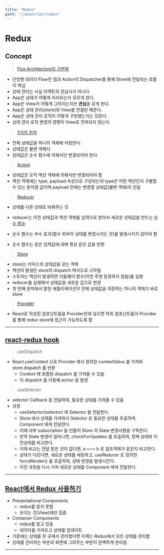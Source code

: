 ```yaml
---
title: "Redux"
path: "/javascript/redux"
---
```

# Redux

## Concept

> [Flux Architecture의 구현채]((https://haruair.github.io/flux/docs/overview.html))

- 단방향 데이터 Flow란 점과 Action이 Dispatcher를 통해 Store에 전달되는 흐름이 핵심
- 상태 관리는 사실 리액트의 관심사가 아니다.
- App은 상태가 어떻게 처리되는지 모르게 한다.
- App은 View가 어떻게 그려지는지만 **관심**을 갖게 한다.
- App은 상태 관리(store)와 View를 연결만 해준다.
- App은 상태 관리 로직이 어떻게 구현됐는지는 모른다.
- 상태 관리 로직 변경의 영향이 View로 전파되지 않는다.

> [3가지 원치](https://redux.js.org/introduction/three-principles)

- 전체 상태값을 하나의 객체에 저장한다.
- 상태값은 불변 객체다.
- 상태값은 순수 함수에 의해서만 변경되어야 한다.

> [Action](https://redux.js.org/basics/actions)

- 상태값은 오직 액션 객체에 의해서만 변경되어야 함
- 액션 객체에는 type, payload 속성으로 구성되는데 type은 어떤 액션인지 구별할 수 있는 문자열 값이며 payload 안에는 변경할 상태값(불변 객체)이 전달

> [Reducer](https://redux.js.org/basics/actions)

- 상태를 다른 상태로 바꿔주는 것

- reducer는 이전 상태값과 액션 객체를 입력으로 받아서 새로운 상태값을 만드는 [순수 함수](https://en.wikipedia.org/wiki/Pure_function)
- 순수 함수는 부수 효과(함수 외부의 상태를 변경시키는 것)를 발생시키지 않아야 함
-  순수 함수는 같은 입력값에 대해 항상 같은 값을 반환

> [Store](https://redux.js.org/basics/store)

- store는 리덕스의 상태값을 갖는 객체
- 액션의 발생은 store의 dispatch 메서드로 시작됨
- 스토어는 액션이 발생하면 미들웨어 함수(이번 주엔 등장하지 않음)를 실행
- reducer를 실행해서 상태값을 새로운 값으로 변경
- 첫 번째 원칙에서 말한 애플리케이션의 전체 상태값을 저장하는 하나의 객체가 바로 store

> [Provider](https://react-redux.js.org/api/provider)

- React로 작성된 컴포넌트들을 Provider안에 넣으면 하위 컴포넌트들이 Provider를 통해 redux store에 접근이 가능하도록 함

---

## [react-redux hook]([https://medium.com/@pks2974/redux-hook-%EC%82%B4%ED%8E%B4%EB%B3%B4%EA%B8%B0-3b92b4d75466](https://medium.com/@pks2974/redux-hook-살펴보기-3b92b4d75466))

> useDispatch

- React.useContext 으로 Provider 에서 정의한 contextValue 를 가져와 store.dispatch 를 반환
  - Context 에 포함된 dispatch 를 가져올 수 있음
  - 이 dispatch 를 이용해 action 을 발생

> useSelector

- selector Callback 을 전달하여, 필요한 상태를 가져올 수 있음
- 과정
  - useSelector(selector) 에 Selector 를 전달한다.
  - Store 에서 상태를 가져와서 Selector 로 필요한 상태를 추출하여, Component 에게 전달한다.
  - 이때 내부 subscription 을 만들어 Store 의 State 변경사항을 구독한다.
  - 만약 State 변경이 일어나면, checkForUpdates 를 호출하여, 현재 상태와 이전상태를 비교한다.
  - 이때 비교는 전달 받은 것이 없다면, a === b 로 참조객체가 같은지 비교한다.
  - 상태가 다르다면, 새로운 상태를 세팅하고, useReducer 로 정의한 forceRender() 를 호출하여, 상태 변경을 발생시킨다.
  - 이전 과정을 다시 거쳐 새로운 상태를 Component 에게 전달한다.

---

## [React에서 Redux 사용하기](https://redux.js.org/basics/usage-with-react)

- Presentational Components
  - redux를 알지 못함
  - 보이는 것(View)에만 집중
- Container Components
  - redux를 알고 있음
  - 데이터를 가져오고 상태를 업데이트
- 기존에는 상태를 한 곳에서 관리했다면 이제는 Redux에서 모든 상태를 관리함
- 상태를 관리하는 부분과 화면에 그려주는 부분이 완벽하게 분리됨

---



